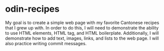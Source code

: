 # odin-recipes
My goal is to create a simple web page with my favorite Cantonese recipes that I grew up with. In order to do this, I will need to demonstrate the ability to use HTML elements, HTML tag, and HTML boilerplate. Additionally, I will demonstrate how to add text, images, links, and lists to the web page. I will also practice writing commit messages.  
